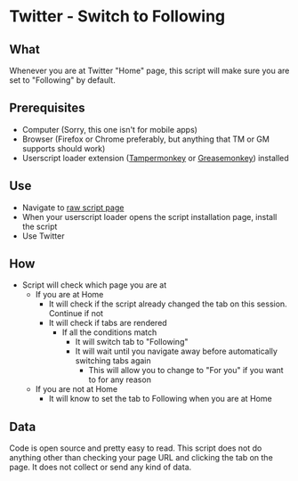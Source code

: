 # Twitter - Switch to Following
## What
Whenever you are at Twitter "Home" page, this script will make sure you are set to "Following" by default.
## Prerequisites
- Computer (Sorry, this one isn't for mobile apps)
- Browser (Firefox or Chrome preferably, but anything that TM or GM supports should work)
- Userscript loader extension ([Tampermonkey](https://www.tampermonkey.net/) or [Greasemonkey](https://www.greasespot.net/)) installed
## Use
- Navigate to [raw script page](https://raw.githubusercontent.com/Rodziac/twitter-switch-to-following/master/switch-to-following.js)
- When your userscript loader opens the script installation page, install the script
- Use Twitter
## How
- Script will check which page you are at
	- If you are at Home
		- It will check if the script already changed the tab on this session. Continue if not
		- It will check if tabs are rendered
			- If all the conditions match
				- It will switch tab to "Following"
				- It will wait until you navigate away before automatically switching tabs again
					- This will allow you to change to "For you" if you want to for any reason
	- If you are not at Home
		- It will know to set the tab to Following when you are at Home
## Data
Code is open source and pretty easy to read. This script does not do anything other than checking your page URL and clicking the tab on the page. It does not collect or send any kind of data.

